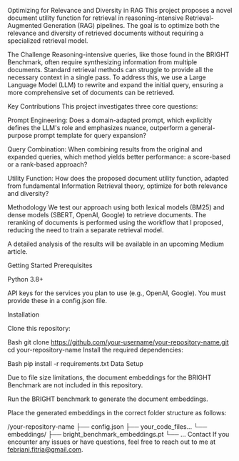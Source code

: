 Optimizing for Relevance and Diversity in RAG
This project proposes a novel document utility function for retrieval in reasoning-intensive Retrieval-Augmented Generation (RAG) pipelines. The goal is to optimize both the relevance and diversity of retrieved documents without requiring a specialized retrieval model.

The Challenge
Reasoning-intensive queries, like those found in the BRIGHT Benchmark, often require synthesizing information from multiple documents. Standard retrieval methods can struggle to provide all the necessary context in a single pass. To address this, we use a Large Language Model (LLM) to rewrite and expand the initial query, ensuring a more comprehensive set of documents can be retrieved.

Key Contributions
This project investigates three core questions:

Prompt Engineering: Does a domain-adapted prompt, which explicitly defines the LLM's role and emphasizes nuance, outperform a general-purpose prompt template for query expansion?

Query Combination: When combining results from the original and expanded queries, which method yields better performance: a score-based or a rank-based approach?

Utility Function: How does the proposed document utility function, adapted from fundamental Information Retrieval theory, optimize for both relevance and diversity?

Methodology
We test our approach using both lexical models (BM25) and dense models (SBERT, OpenAI, Google) to retrieve documents. The reranking of documents is performed using the workflow that I proposed, reducing the need to train a separate retrieval model.

A detailed analysis of the results will be available in an upcoming Medium article.

Getting Started
Prerequisites

Python 3.8+

API keys for the services you plan to use (e.g., OpenAI, Google). You must provide these in a config.json file.

Installation

Clone this repository:

Bash
git clone https://github.com/your-username/your-repository-name.git
cd your-repository-name
Install the required dependencies:

Bash
pip install -r requirements.txt
Data Setup

Due to file size limitations, the document embeddings for the BRIGHT Benchmark are not included in this repository.

Run the BRIGHT benchmark to generate the document embeddings.

Place the generated embeddings in the correct folder structure as follows:

/your-repository-name
├── config.json
├── your_code_files...
└── embeddings/
    ├── bright_benchmark_embeddings.pt
    └── ...
Contact
If you encounter any issues or have questions, feel free to reach out to me at febriani.fitria@gmail.com.
